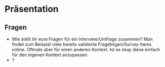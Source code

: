 # Präsentation

## Fragen
- Wie stellt ihr eure Fragen für ein Interview/Umfrage zusammen?
Man findet zum Beispiel viele bereits validierte Fragebögen/Survey-Items online. Oftmals aber für einen anderen Kontext. Ist es okay diese einfach für den eigenen Kontext anzupassen.
- ? 